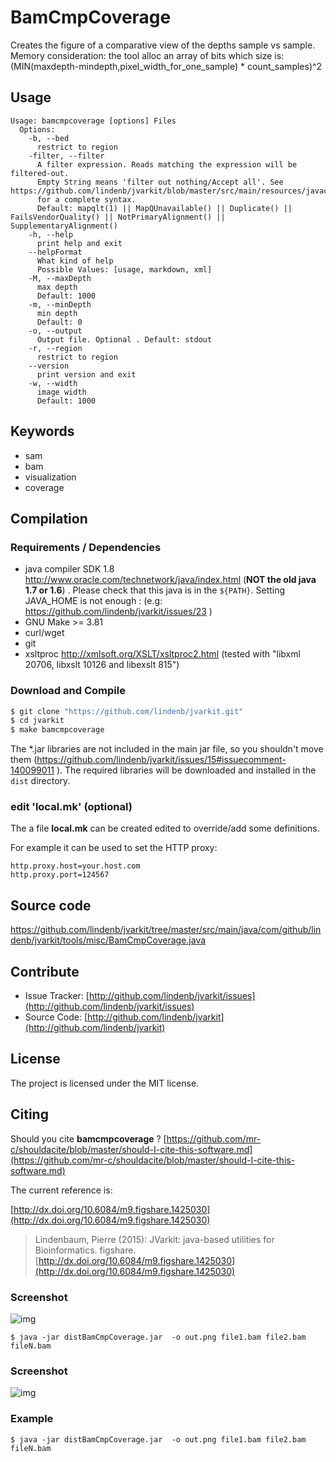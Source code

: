# BamCmpCoverage

Creates the figure of a comparative view of the depths sample vs sample. Memory consideration: the tool alloc an array of bits which size is: (MIN(maxdepth-mindepth,pixel_width_for_one_sample) * count_samples)^2


## Usage

```
Usage: bamcmpcoverage [options] Files
  Options:
    -b, --bed
      restrict to region
    -filter, --filter
      A filter expression. Reads matching the expression will be filtered-out. 
      Empty String means 'filter out nothing/Accept all'. See https://github.com/lindenb/jvarkit/blob/master/src/main/resources/javacc/com/github/lindenb/jvarkit/util/bio/samfilter/SamFilterParser.jj 
      for a complete syntax.
      Default: mapqlt(1) || MapQUnavailable() || Duplicate() || FailsVendorQuality() || NotPrimaryAlignment() || SupplementaryAlignment()
    -h, --help
      print help and exit
    --helpFormat
      What kind of help
      Possible Values: [usage, markdown, xml]
    -M, --maxDepth
      max depth
      Default: 1000
    -m, --minDepth
      min depth
      Default: 0
    -o, --output
      Output file. Optional . Default: stdout
    -r, --region
      restrict to region
    --version
      print version and exit
    -w, --width
      image width
      Default: 1000

```


## Keywords

 * sam
 * bam
 * visualization
 * coverage


## Compilation

### Requirements / Dependencies

* java compiler SDK 1.8 http://www.oracle.com/technetwork/java/index.html (**NOT the old java 1.7 or 1.6**) . Please check that this java is in the `${PATH}`. Setting JAVA_HOME is not enough : (e.g: https://github.com/lindenb/jvarkit/issues/23 )
* GNU Make >= 3.81
* curl/wget
* git
* xsltproc http://xmlsoft.org/XSLT/xsltproc2.html (tested with "libxml 20706, libxslt 10126 and libexslt 815")


### Download and Compile

```bash
$ git clone "https://github.com/lindenb/jvarkit.git"
$ cd jvarkit
$ make bamcmpcoverage
```

The *.jar libraries are not included in the main jar file, so you shouldn't move them (https://github.com/lindenb/jvarkit/issues/15#issuecomment-140099011 ).
The required libraries will be downloaded and installed in the `dist` directory.

### edit 'local.mk' (optional)

The a file **local.mk** can be created edited to override/add some definitions.

For example it can be used to set the HTTP proxy:

```
http.proxy.host=your.host.com
http.proxy.port=124567
```
## Source code 

[https://github.com/lindenb/jvarkit/tree/master/src/main/java/com/github/lindenb/jvarkit/tools/misc/BamCmpCoverage.java
](https://github.com/lindenb/jvarkit/tree/master/src/main/java/com/github/lindenb/jvarkit/tools/misc/BamCmpCoverage.java
)
## Contribute

- Issue Tracker: [http://github.com/lindenb/jvarkit/issues](http://github.com/lindenb/jvarkit/issues)
- Source Code: [http://github.com/lindenb/jvarkit](http://github.com/lindenb/jvarkit)

## License

The project is licensed under the MIT license.

## Citing

Should you cite **bamcmpcoverage** ? [https://github.com/mr-c/shouldacite/blob/master/should-I-cite-this-software.md](https://github.com/mr-c/shouldacite/blob/master/should-I-cite-this-software.md)

The current reference is:

[http://dx.doi.org/10.6084/m9.figshare.1425030](http://dx.doi.org/10.6084/m9.figshare.1425030)

> Lindenbaum, Pierre (2015): JVarkit: java-based utilities for Bioinformatics. figshare.
> [http://dx.doi.org/10.6084/m9.figshare.1425030](http://dx.doi.org/10.6084/m9.figshare.1425030)





### Screenshot

![img](https://pbs.twimg.com/media/B3in9wrIAAElLz8.jpg)


```
$ java -jar distBamCmpCoverage.jar  -o out.png file1.bam file2.bam fileN.bam
```






### Screenshot

![img](https://pbs.twimg.com/media/B3in9wrIAAElLz8.jpg)

### Example

```
$ java -jar distBamCmpCoverage.jar  -o out.png file1.bam file2.bam fileN.bam
```



